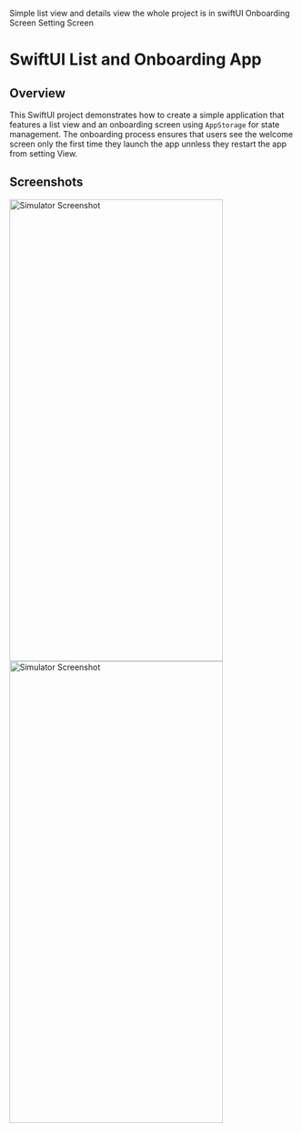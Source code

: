 Simple list view and details view the whole project is in swiftUI 
Onboarding Screen 
Setting Screen

# SwiftUI List and Onboarding App

## Overview

This SwiftUI project demonstrates how to create a simple application that features a list view and an onboarding screen using `AppStorage` for state management. The onboarding process ensures that users see the welcome screen only the first time they launch the app unnless they restart the app from setting View.


## Screenshots
<img src="https://github.com/user-attachments/assets/6c460298-cbcd-4e65-bace-73c9bb559fcd" alt="Simulator Screenshot" width="375" height="812">

<img src="https://github.com/user-attachments/assets/bacad261-f88e-4085-9dcd-933aaf40aff8" alt="Simulator Screenshot" width="375" height="812">


